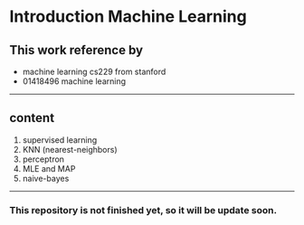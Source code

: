 # Introduction Machine Learning
## This work reference by
- machine learning cs229 from stanford
- 01418496 machine learning 
------------------------------------------
## content
<ol>
<li> supervised learning </li>
<li> KNN (nearest-neighbors) </li>
<li> perceptron </li>
<li> MLE and MAP </li>
<li> naive-bayes </li>
</ol>

--------------------------------------------
### This repository is not finished yet, so it will be update soon.
